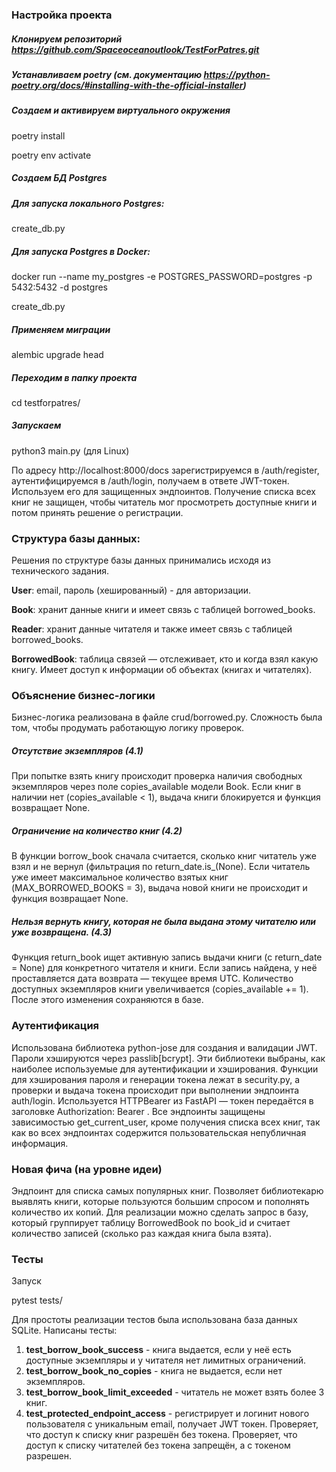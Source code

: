 ### Настройка проекта

##### Клонируем репозиторий https://github.com/Spaceoceanoutlook/TestForPatres.git
##### Устанавливаем poetry (см. документацию https://python-poetry.org/docs/#installing-with-the-official-installer)
##### Создаем и активируем виртуального окружения
poetry install

poetry env activate
##### Создаем БД Postgres
##### Для запуска локального Postgres:
create_db.py
##### Для запуска Postgres в Docker:
docker run --name my_postgres -e POSTGRES_PASSWORD=postgres -p 5432:5432 -d postgres

create_db.py
##### Применяем миграции 
alembic upgrade head
##### Переходим в папку проекта 
cd testforpatres/
##### Запускаем 
python3 main.py (для Linux)

По адресу http://localhost:8000/docs зарегистрируемся в /auth/register, 
аутентифицируемся в /auth/login, получаем в ответе JWT-токен. 
Используем его для защищенных эндпоинтов. Получение списка всех книг не защищен, 
чтобы читатель мог просмотреть доступные книги и потом принять решение о регистрации.

### Структура базы данных:
Решения по структуре базы данных принимались исходя из технического задания.

**User**: email, пароль (хешированный) - для авторизации.

**Book**: хранит данные книги и имеет связь с таблицей borrowed_books.

**Reader**: хранит данные читателя и также имеет связь с таблицей borrowed_books.

**BorrowedBook**: таблица связей — отслеживает, кто и когда взял какую книгу.
Имеет доступ к информации об объектах (книгах и читателях).


### Объяснение бизнес-логики
Бизнес-логика реализована в файле crud/borrowed.py.
Сложность была том, чтобы продумать работающую логику проверок.

##### Отсутствие экземпляров (4.1)
При попытке взять книгу происходит проверка наличия свободных экземпляров через поле copies_available 
модели Book.
Если книг в наличии нет (copies_available < 1), выдача книги блокируется и функция возвращает None.

##### Ограничение на количество книг (4.2)
В функции borrow_book сначала считается, сколько книг читатель уже взял и не вернул (фильтрация по 
return_date.is_(None). Если читатель уже имеет максимальное количество взятых книг (MAX_BORROWED_BOOKS = 3), 
выдача новой книги не происходит и функция возвращает None.

##### Нельзя вернуть книгу, которая не была выдана этому читателю или уже возвращена. (4.3)
Функция return_book ищет активную запись выдачи книги (с return_date = None) для конкретного читателя и книги.
Если запись найдена, у неё проставляется дата возврата — текущее время UTC.
Количество доступных экземпляров книги увеличивается (copies_available += 1).
После этого изменения сохраняются в базе.

### Аутентификация
Использована библиотека python-jose для создания и валидации JWT.
Пароли хэшируются через passlib[bcrypt]. 
Эти библиотеки выбраны, как наиболее используемые для аутентификации и хэширования.
Функции для хэширования пароля и генерации токена лежат в security.py, а проверки и выдача токена
происходит при выполнении эндпоинта auth/login.
Используется HTTPBearer из FastAPI — токен передаётся в заголовке Authorization: Bearer <token>.
Все эндпоинты защищены зависимостью get_current_user, кроме получения списка всех книг, 
так как во всех эндпоинтах содержится пользовательская непубличная информация.

### Новая фича (на уровне идеи)
Эндпоинт для списка самых популярных книг.
Позволяет библиотекарю выявлять книги, которые пользуются большим спросом и пополнять количество их копий. 
Для реализации можно сделать запрос в базу, который группирует таблицу BorrowedBook по book_id и 
считает количество записей (сколько раз каждая книга была взята).

### Тесты
Запуск

pytest tests/

Для простоты реализации тестов была использована база данных SQLite.
Написаны тесты:
1. **test_borrow_book_success** - книга выдается, если у неё есть доступные экземпляры
и у читателя нет лимитных ограничений.
2. **test_borrow_book_no_copies** - книга не выдается, если нет экземпляров.
3. **test_borrow_book_limit_exceeded** - читатель не может взять более 3 книг.
4. **test_protected_endpoint_access** - регистрирует и логинит нового пользователя с уникальным email,
получает JWT токен. Проверяет, что доступ к списку книг разрешён без токена.
Проверяет, что доступ к списку читателей без токена запрещён, а с токеном разрешен.

